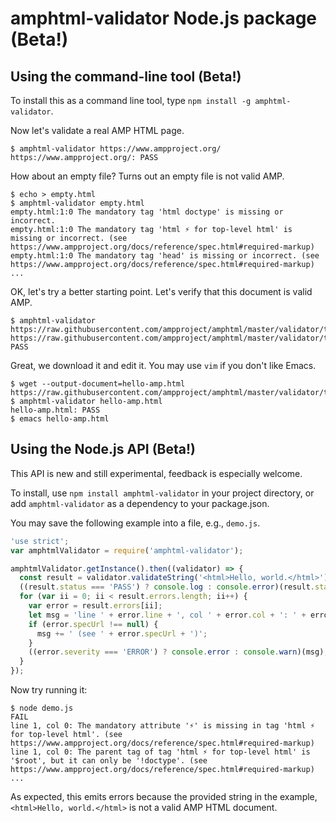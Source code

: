 # amphtml-validator Node.js package (Beta!)

## Using the command-line tool (Beta!)

To install this as a command line tool, type `npm install -g amphtml-validator`.

Now let's validate a real AMP HTML page.
```
$ amphtml-validator https://www.ampproject.org/
https://www.ampproject.org/: PASS
```

How about an empty file? Turns out an empty file is not valid AMP.
```
$ echo > empty.html
$ amphtml-validator empty.html
empty.html:1:0 The mandatory tag 'html doctype' is missing or incorrect.
empty.html:1:0 The mandatory tag 'html ⚡ for top-level html' is missing or incorrect. (see https://www.ampproject.org/docs/reference/spec.html#required-markup)
empty.html:1:0 The mandatory tag 'head' is missing or incorrect. (see https://www.ampproject.org/docs/reference/spec.html#required-markup)
...
```

OK, let's try a better starting point. Let's verify that this document is
valid AMP.
```
$ amphtml-validator https://raw.githubusercontent.com/ampproject/amphtml/master/validator/testdata/feature_tests/minimum_valid_amp.html
https://raw.githubusercontent.com/ampproject/amphtml/master/validator/testdata/feature_tests/minimum_valid_amp.html: PASS
```

Great, we download it and edit it. You may use `vim` if you don't like Emacs.
```
$ wget --output-document=hello-amp.html https://raw.githubusercontent.com/ampproject/amphtml/master/validator/testdata/feature_tests/minimum_valid_amp.html
$ amphtml-validator hello-amp.html
hello-amp.html: PASS
$ emacs hello-amp.html
```

## Using the Node.js API (Beta!)

This API is new and still experimental, feedback is especially welcome.

To install, use `npm install amphtml-validator` in your project directory,
or add `amphtml-validator` as a dependency to your package.json.

You may save the following example into a file, e.g., `demo.js`.
```js
'use strict';
var amphtmlValidator = require('amphtml-validator');

amphtmlValidator.getInstance().then((validator) => {
  const result = validator.validateString('<html>Hello, world.</html>');
  ((result.status === 'PASS') ? console.log : console.error)(result.status);
  for (var ii = 0; ii < result.errors.length; ii++) {
    var error = result.errors[ii];
    let msg = 'line ' + error.line + ', col ' + error.col + ': ' + error.message;
    if (error.specUrl !== null) {
      msg += ' (see ' + error.specUrl + ')';
    }
    ((error.severity === 'ERROR') ? console.error : console.warn)(msg);
  }
});
```

Now try running it:
```
$ node demo.js
FAIL
line 1, col 0: The mandatory attribute '⚡' is missing in tag 'html ⚡ for top-level html'. (see https://www.ampproject.org/docs/reference/spec.html#required-markup)
line 1, col 0: The parent tag of tag 'html ⚡ for top-level html' is '$root', but it can only be '!doctype'. (see https://www.ampproject.org/docs/reference/spec.html#required-markup)
...
```
As expected, this emits errors because the provided string in the example, `<html>Hello, world.</html>` is not a valid AMP HTML document.
